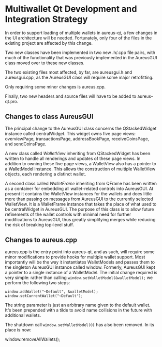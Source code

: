 Multiwallet Qt Development and Integration Strategy
===================================================

In order to support loading of multiple wallets in aureus-qt, a few changes in the UI architecture will be needed.
Fortunately, only four of the files in the existing project are affected by this change.

Two new classes have been implemented in two new .h/.cpp file pairs, with much of the functionality that was previously
implemented in the AureusGUI class moved over to these new classes.

The two existing files most affected, by far, are aureusgui.h and aureusgui.cpp, as the AureusGUI class will require
some major retrofitting.

Only requiring some minor changes is aureus.cpp.

Finally, two new headers and source files will have to be added to aureus-qt.pro.

Changes to class AureusGUI
---------------------------
The principal change to the AureusGUI class concerns the QStackedWidget instance called centralWidget.
This widget owns five page views: overviewPage, transactionsPage, addressBookPage, receiveCoinsPage, and sendCoinsPage.

A new class called *WalletView* inheriting from QStackedWidget has been written to handle all renderings and updates of
these page views. In addition to owning these five page views, a WalletView also has a pointer to a WalletModel instance.
This allows the construction of multiple WalletView objects, each rendering a distinct wallet.

A second class called *WalletFrame* inheriting from QFrame has been written as a container for embedding all wallet-related
controls into AureusGUI. At present it contains the WalletView instances for the wallets and does little more than passing on messages
from AureusGUI to the currently selected WalletView. It is a WalletFrame instance
that takes the place of what used to be centralWidget in AureusGUI. The purpose of this class is to allow future
refinements of the wallet controls with minimal need for further modifications to AureusGUI, thus greatly simplifying
merges while reducing the risk of breaking top-level stuff.

Changes to aureus.cpp
----------------------
aureus.cpp is the entry point into aureus-qt, and as such, will require some minor modifications to provide hooks for
multiple wallet support. Most importantly will be the way it instantiates WalletModels and passes them to the
singleton AureusGUI instance called window. Formerly, AureusGUI kept a pointer to a single instance of a WalletModel.
The initial change required is very simple: rather than calling `window.setWalletModel(&walletModel);` we perform the
following two steps:

	window.addWallet("~Default", &walletModel);
	window.setCurrentWallet("~Default");

The string parameter is just an arbitrary name given to the default wallet. It's been prepended with a tilde to avoid name collisions in the future with additional wallets.

The shutdown call `window.setWalletModel(0)` has also been removed. In its place is now:

window.removeAllWallets();
